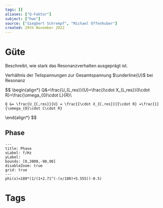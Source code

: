 ```yaml
---
tags: []
aliases: ["Q-Faktor"]
subject: ["hwe"]
source: ["Siegbert Schrempf", "Michael Offenhuber"]
created: 29th November 2022
---
```


# Güte

Beschreibt, wie stark das Resonanzverhalten ausgeprägt ist.

Verhältnis der Teilspannungen zur Gesamtspannung $\underline{U}$ bei Resonanz

$$
\begin{align*}
	Q&=\frac{U_{L,res}}{U}=\frac{I\cdot X_{L,res}}{I\cdot R}=\frac{\omega_{0}\cdot L}{R}\\
	
    Q &= \frac{U_{C,res}}{U} = \frac{I\cdot X_{C,res}}{I\cdot R} =\frac{1}{\omega_{0}\cdot C\cdot R}
\end{align*}
$$

## Phase

```functionplot
---
title: Phase
xLabel: f/Hz
yLabel: 
bounds: [0,2000,-90,90]
disableZoom: true
grid: true
---
phi(x)=180*(1/(1+2.71^(-(x/180)+5.555))-0.5)
```

# Tags